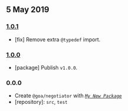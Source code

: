 ## 5 May 2019

### [1.0.1](https://github.com/idiocc/negotiator/compare/v1.0.0...v1.0.1)

- [fix] Remove extra `@typedef` import.

### [1.0.0](https://github.com/idiocc/negotiator/compare/v0.0.0-pre...v1.0.0)

- [package] Publish `v1.0.0`.

### 0.0.0

- Create `@goa/negotiator` with _[`My New Package`](https://mnpjs.org)_
- [repository]: `src`, `test`